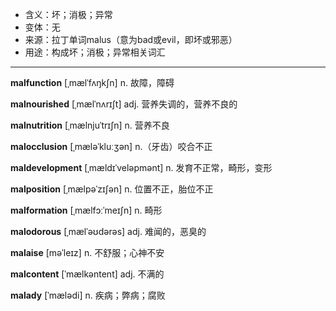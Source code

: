 - <span class="definition">含义：坏；消极；异常</span>
- <span class="definition">变体：无</span>
- <span class="definition">来源：拉丁单词malus（意为bad或evil，即坏或邪恶）</span>
- <span class="definition">用途：构成坏；消极；异常相关词汇</span>

---

<span class="vocabulary">**malfunction**</span> [ˌmælˈfʌŋkʃn] n. 故障，障碍

<span class="vocabulary">**malnourished**</span> [ˌmælˈnʌrɪʃt] adj. 营养失调的，营养不良的

<span class="vocabulary">**malnutrition**</span> [ˌmælnjuˈtrɪʃn] n. 营养不良

<span class="vocabulary">**malocclusion**</span> [ˌmæləˈkluːʒən] n.（牙齿）咬合不正

<span class="vocabulary">**maldevelopment**</span> [ˌmældɪˈveləpmənt] n. 发育不正常，畸形，变形

<span class="vocabulary">**malposition**</span> [ˌmælpəˈzɪʃən] n. 位置不正，胎位不正  

<span class="vocabulary">**malformation**</span> [ˌmælfɔːˈmeɪʃn] n. 畸形  

<span class="vocabulary">**malodorous**</span> [ˌmælˈəʊdərəs] adj. 难闻的，恶臭的

<span class="vocabulary">**malaise**</span> [məˈleɪz] n. 不舒服；心神不安


<span class="vocabulary">**malcontent**</span> [ˈmælkəntent] adj. 不满的

<span class="vocabulary">**malady**</span> [ˈmælədi] n. 疾病；弊病；腐败
